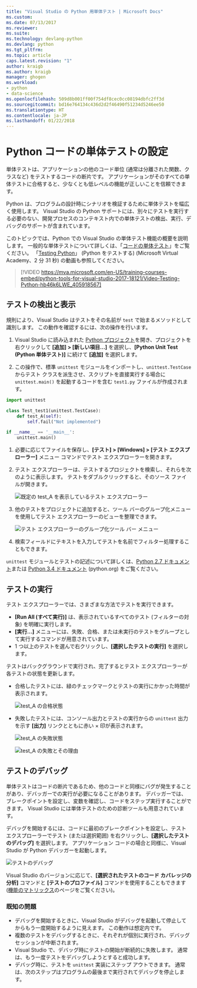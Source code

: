 ```yaml
---
title: "Visual Studio の Python 用単体テスト | Microsoft Docs"
ms.custom: 
ms.date: 07/13/2017
ms.reviewer: 
ms.suite: 
ms.technology: devlang-python
ms.devlang: python
ms.tgt_pltfrm: 
ms.topic: article
caps.latest.revision: "1"
author: kraigb
ms.author: kraigb
manager: ghogen
ms.workload:
- python
- data-science
ms.openlocfilehash: 509d8b001ff00f754df8cec0cc08194dbfc2ff3d
ms.sourcegitcommit: bd16e764134c436d2d2f46490f51234d5246ee50
ms.translationtype: HT
ms.contentlocale: ja-JP
ms.lasthandoff: 01/22/2018
---
```

# <a name="setting-up-unit-testing-for-python-code"></a>Python コードの単体テストの設定

単体テストは、アプリケーションの他のコード単位 (通常は分離された関数、クラスなど) をテストするコードの断片です。 アプリケーションがそのすべての単体テストに合格すると、少なくとも低レベルの機能が正しいことを信頼できます。

Python は、プログラムの設計時にシナリオを検証するために単体テストを幅広く使用します。 Visual Studio の Python サポートには、別々にテストを実行する必要のない、開発プロセスのコンテキスト内での単体テストの検出、実行、デバッグのサポートが含まれています。

このトピックでは、Python での Visual Studio の単体テスト機能の概要を説明します。 一般的な単体テストについて詳しくは、「[コードの単体テスト](../test/unit-test-your-code.md)」をご覧ください。 「[Testing Python](https://mva.microsoft.com/en-US/training-courses/python-tools-for-visual-studio-2017-18121?l=hb46k6LWE_405918567)」 (Python をテストする) (Microsoft Virtual Academy、2 分 31 秒) の動画も参照してください。

> [!VIDEO https://mva.microsoft.com/en-US/training-courses-embed/python-tools-for-visual-studio-2017-18121/Video-Testing-Python-hb46k6LWE_405918567]

## <a name="discovering-and-viewing-tests"></a>テストの検出と表示

規則により、Visual Studio はテストをその名前が `test` で始まるメソッドとして識別します。 この動作を確認するには、次の操作を行います。

1. Visual Studio に読み込まれた [Python プロジェクト](managing-python-projects-in-visual-studio.md)を開き、プロジェクトを右クリックして **[追加] > [新しい項目...]** を選択し、**[Python Unit Test (Python 単体テスト)]** に続けて **[追加]** を選択します。

1. この操作で、標準 `unittest` モジュールをインポートし、`unittest.TestCase` からテスト クラスを派生させ、スクリプトを直接実行する場合に `unittest.main()` を起動するコードを含む `test1.py` ファイルが作成されます。

  ```python
  import unittest

  class Test_test1(unittest.TestCase):
      def test_A(self):
          self.fail("Not implemented")

  if __name__ == '__main__':
      unittest.main()
  ```

1. 必要に応じてファイルを保存し、**[テスト] > [Windows] > [テスト エクスプローラー]** メニュー コマンドでテスト エクスプローラーを開きます。

1. テスト エクスプローラーは、テストするプロジェクトを検索し、それらを次のように表示します。 テストをダブルクリックすると、そのソース ファイルが開きます。

    ![既定の test_A を表示しているテスト エクスプローラー](media/unit-test-A.png)

1. 他のテストをプロジェクトに追加すると、ツール バーのグループ化メニューを使用してテスト エクスプローラーのビューを整理できます。

    ![テスト エクスプローラーのグループ化ツール バー メニュー](media/unit-test-group-menu.png)

1. 検索フィールドにテキストを入力してテストを名前でフィルター処理することもできます。

`unittest` モジュールとテストの記述について詳しくは、[Python 2.7 ドキュメント](https://docs.python.org/2/library/unittest.html)または [Python 3.4 ドキュメント](https://docs.python.org/3/library/unittest.html) (python.org) をご覧ください。

## <a name="running-tests"></a>テストの実行

テスト エクスプローラーでは、さまざまな方法でテストを実行できます。

- **[Run All (すべて実行)]** は、表示されているすべてのテスト (フィルターの対象) を明確に実行します。
- **[実行...]** メニューには、失敗、合格、または未実行のテストをグループとして実行するコマンドが用意されています。
- 1 つ以上のテストを選んで右クリックし、**[選択したテストの実行]** を選択します。

テストはバックグラウンドで実行され、完了するとテスト エクスプローラーが各テストの状態を更新します。

- 合格したテストには、緑のチェックマークとテストの実行にかかった時間が表示されます。

    ![test_A の合格状態](media/unit-test-A-pass.png)

- 失敗したテストには、コンソール出力とテストの実行からの `unittest` 出力を示す **[出力]** リンクとともに赤い × 印が表示されます。

    ![test_A の失敗状態](media/unit-test-A-fail.png)

    ![test_A の失敗とその理由](media/unit-test-A-fail-reason.png)

## <a name="debugging-tests"></a>テストのデバッグ

単体テストはコードの断片であるため、他のコードと同様にバグが発生することがあり、デバッガーでの実行が必要になることがあります。 デバッガーでは、ブレークポイントを設定し、変数を確認し、コードをステップ実行することができます。 Visual Studio には単体テストのための診断ツールも用意されています。

デバッグを開始するには、コードに最初のブレークポイントを設定し、テスト エクスプローラーでテスト (または選択範囲) を右クリックし、**[選択したテストのデバッグ]** を選択します。 アプリケーション コードの場合と同様に、Visual Studio が Python デバッガーを起動します。

![テストのデバッグ](media/unit-test-debugging.png)

Visual Studio のバージョンに応じて、**[選択されたテストのコード カバレッジの分析]** コマンドと **[テストのプロファイル]** コマンドを使用することもできます ([機能のマトリックス](overview-of-python-tools-for-visual-studio.md#features-matrix)のページをご覧ください)。

### <a name="known-issues"></a>既知の問題

- デバッグを開始するときに、Visual Studio がデバッグを起動して停止してからもう一度開始するように見えます。 この動作は想定内です。
- 複数のテストをデバッグするときに、それぞれが個別に実行され、デバッグ セッションが中断されます。
- Visual Studio で、デバッグ時にテストの開始が断続的に失敗します。 通常は、もう一度テストをデバッグしようとすると成功します。
- デバッグ時に、テストを `unittest` 実装にステップ アウトできます。 通常は、次のステップはプログラムの最後まで実行されてデバッグを停止します。